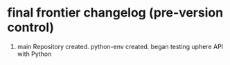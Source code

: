 # final frontier changelog (pre-version control)
1. main Repository created. python-env created. began testing uphere API with Python